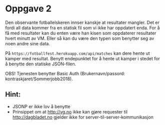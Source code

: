 # Oppgave 2

Den observante fotballelskeren innser kanskje at resultater mangler. Det er fordi all data kommer fra en statisk fil som vi ikke har oppdatert enda. For å få med resultater kan du enten være han kisen som oppdaterer resultater hvert minutt av VM. Eller så kan du være den typen som benytter seg av noen andre sine data.   


 På `https://fotballfest.herokuapp.com/api/matches` kan dere hente ut kamper med resultat.
Benytt endepunktet for å hente ut kamper i stedet for å benytte den statiske JSON-filen. 

OBS!
Tjenesten benytter Basic Auth (Brukernavn/passord: kontraskjaret/Sommerjobb2018). 

## Hint: 
* JSONP er ikke lov å benytte
* Prinsippet om at http://vg.no ikke kan gjøre requester til http://dagbladet.no gjelder ikke for server-til-server-kommunikasjon


